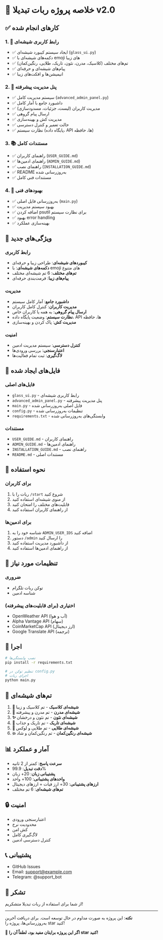 # 🎉 خلاصه پروژه ربات تبدیلا v2.0

## ✅ کارهای انجام شده

### 1. 🎨 رابط کاربری شیشه‌ای
- ✅ ایجاد سیستم کیبورد شیشه‌ای (`glass_ui.py`)
- ✅ دکمه‌های شیشه‌ای با emoji های زیبا
- ✅ تم‌های مختلف (کلاسیک، مدرن، نئون، تاریک، طلایی، رنگین‌کمان)
- ✅ پیام‌های شیشه‌ای و حرفه‌ای
- ✅ انیمیشن‌ها و افکت‌های زیبا

### 2. 👑 پنل مدیریت پیشرفته
- ✅ سیستم مدیریت کامل (`advanced_admin_panel.py`)
- ✅ داشبورد جامع با آمار کامل
- ✅ مدیریت کاربران (لیست، جزئیات، مسدودسازی)
- ✅ ارسال پیام گروهی
- ✅ مدیریت کش و بهینه‌سازی
- ✅ حالت تعمیر و کنترل دسترسی
- ✅ نظارت سیستم (پایگاه داده، API ها، حافظه)

### 3. 📚 مستندات کامل
- ✅ راهنمای کاربران (`USER_GUIDE.md`)
- ✅ راهنمای ادمین‌ها (`ADMIN_GUIDE.md`)
- ✅ راهنمای نصب (`INSTALLATION_GUIDE.md`)
- ✅ README به‌روزرسانی شده
- ✅ مستندات فنی کامل

### 4. 🔧 بهبودهای فنی
- ✅ به‌روزرسانی فایل اصلی (`main.py`)
- ✅ بهبود سیستم مدیریت
- ✅ اضافه کردن psutil برای نظارت سیستم
- ✅ بهبود error handling
- ✅ بهینه‌سازی عملکرد

## 🚀 ویژگی‌های جدید

### رابط کاربری
- **کیبوردهای شیشه‌ای**: طراحی زیبا و حرفه‌ای
- **دکمه‌های شیشه‌ای**: با emoji های متنوع
- **تم‌های مختلف**: 6 تم شیشه‌ای مختلف
- **پیام‌های زیبا**: فرمت‌بندی حرفه‌ای

### مدیریت
- **داشبورد جامع**: آمار کامل سیستم
- **مدیریت کاربران**: کنترل کامل کاربران
- **ارسال پیام گروهی**: به همه یا کاربران خاص
- **نظارت سیستم**: وضعیت پایگاه داده، API ها، حافظه
- **مدیریت کش**: پاک کردن و بهینه‌سازی

### امنیت
- **کنترل دسترسی**: سیستم مدیریت ادمین
- **اعتبارسنجی**: بررسی ورودی‌ها
- **لاگ‌گیری**: ثبت تمام فعالیت‌ها

## 📁 فایل‌های ایجاد شده

### فایل‌های اصلی
- `glass_ui.py` - رابط کاربری شیشه‌ای
- `advanced_admin_panel.py` - پنل مدیریت پیشرفته
- `main.py` - فایل اصلی به‌روزرسانی شده
- `config.py` - تنظیمات به‌روزرسانی شده
- `requirements.txt` - وابستگی‌های به‌روزرسانی شده

### مستندات
- `USER_GUIDE.md` - راهنمای کاربران
- `ADMIN_GUIDE.md` - راهنمای ادمین‌ها
- `INSTALLATION_GUIDE.md` - راهنمای نصب
- `README.md` - مستندات اصلی

## 🎯 نحوه استفاده

### برای کاربران
1. ربات را با `/start` شروع کنید
2. از منوی شیشه‌ای استفاده کنید
3. قابلیت‌های مختلف را امتحان کنید
4. از راهنمای کاربران استفاده کنید

### برای ادمین‌ها
1. شناسه خود را به `ADMIN_USER_IDS` اضافه کنید
2. دستور `/admin` را ارسال کنید
3. از داشبورد مدیریت استفاده کنید
4. از راهنمای ادمین‌ها استفاده کنید

## 🔧 تنظیمات مورد نیاز

### ضروری
- توکن ربات تلگرام
- شناسه ادمین

### اختیاری (برای قابلیت‌های پیشرفته)
- OpenWeather API (آب و هوا)
- Alpha Vantage API (سهام)
- CoinMarketCap API (ارز دیجیتال)
- Google Translate API (ترجمه)

## 🚀 اجرا

```bash
# نصب وابستگی‌ها
pip install -r requirements.txt

# تنظیم توکن در config.py
# اجرای ربات
python main.py
```

## 🎨 تم‌های شیشه‌ای

1. **💎 شیشه‌ای کلاسیک** - تم کلاسیک و زیبا
2. **🔮 شیشه‌ای مدرن** - تم مدرن و پیشرفته
3. **✨ شیشه‌ای نئون** - تم نئون و درخشان
4. **💫 شیشه‌ای تاریک** - تم تاریک و جذاب
5. **🌟 شیشه‌ای طلایی** - تم طلایی و لوکس
6. **💥 شیشه‌ای رنگین‌کمان** - تم رنگین‌کمان و شاد

## 📊 آمار و عملکرد

- **سرعت پاسخ**: کمتر از 2 ثانیه
- **دقت تبدیل**: 99.9%
- **پشتیبانی زبان**: 20+ زبان
- **واحدهای پشتیبانی**: 100+ واحد
- **ارزهای پشتیبانی**: 30+ ارز فیات + ارزهای دیجیتال
- **تم‌های شیشه‌ای**: 6 تم مختلف

## 🔒 امنیت

- اعتبارسنجی ورودی
- محدودیت نرخ
- کش امن
- لاگ‌گیری کامل
- کنترل دسترسی ادمین

## 📞 پشتیبانی

- GitHub Issues
- Email: support@example.com
- Telegram: @support_bot

## 🙏 تشکر

از شما برای استفاده از ربات تبدیلا متشکریم!

---

**نکته**: این پروژه به صورت مداوم در حال توسعه است. برای دریافت آخرین به‌روزرسانی‌ها، پروژه را star کنید!

**🌟 اگر این پروژه برایتان مفید بود، لطفاً آن را star کنید!**


